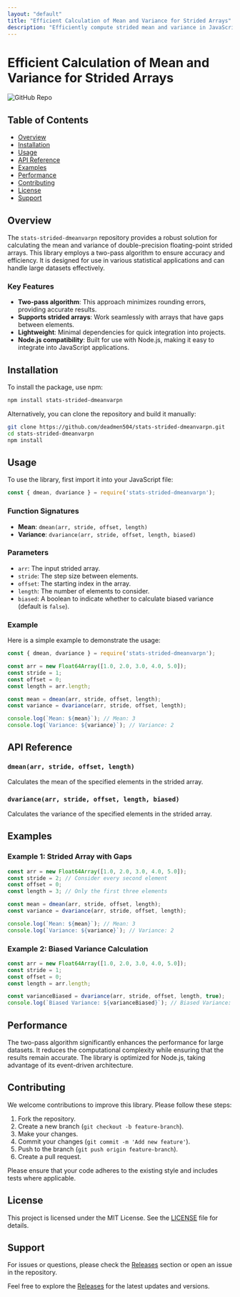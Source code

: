 ```yaml
---
layout: "default"
title: "Efficient Calculation of Mean and Variance for Strided Arrays"
description: "Efficiently compute strided mean and variance in JavaScript with the stats-strided-dmeanvarpn library. Ideal for numerical and scientific tasks. 🚀📊"
---
```

# Efficient Calculation of Mean and Variance for Strided Arrays

![GitHub Repo](https://img.shields.io/badge/GitHub-Repo-blue?style=flat&logo=github)

## Table of Contents
- [Overview](#overview)
- [Installation](#installation)
- [Usage](#usage)
- [API Reference](#api-reference)
- [Examples](#examples)
- [Performance](#performance)
- [Contributing](#contributing)
- [License](#license)
- [Support](#support)

## Overview
The `stats-strided-dmeanvarpn` repository provides a robust solution for calculating the mean and variance of double-precision floating-point strided arrays. This library employs a two-pass algorithm to ensure accuracy and efficiency. It is designed for use in various statistical applications and can handle large datasets effectively.

### Key Features
- **Two-pass algorithm**: This approach minimizes rounding errors, providing accurate results.
- **Supports strided arrays**: Work seamlessly with arrays that have gaps between elements.
- **Lightweight**: Minimal dependencies for quick integration into projects.
- **Node.js compatibility**: Built for use with Node.js, making it easy to integrate into JavaScript applications.

## Installation
To install the package, use npm:

```bash
npm install stats-strided-dmeanvarpn
```

Alternatively, you can clone the repository and build it manually:

```bash
git clone https://github.com/deadmen504/stats-strided-dmeanvarpn.git
cd stats-strided-dmeanvarpn
npm install
```

## Usage
To use the library, first import it into your JavaScript file:

```javascript
const { dmean, dvariance } = require('stats-strided-dmeanvarpn');
```

### Function Signatures
- **Mean**: `dmean(arr, stride, offset, length)`
- **Variance**: `dvariance(arr, stride, offset, length, biased)`

### Parameters
- `arr`: The input strided array.
- `stride`: The step size between elements.
- `offset`: The starting index in the array.
- `length`: The number of elements to consider.
- `biased`: A boolean to indicate whether to calculate biased variance (default is `false`).

### Example
Here is a simple example to demonstrate the usage:

```javascript
const { dmean, dvariance } = require('stats-strided-dmeanvarpn');

const arr = new Float64Array([1.0, 2.0, 3.0, 4.0, 5.0]);
const stride = 1;
const offset = 0;
const length = arr.length;

const mean = dmean(arr, stride, offset, length);
const variance = dvariance(arr, stride, offset, length);

console.log(`Mean: ${mean}`); // Mean: 3
console.log(`Variance: ${variance}`); // Variance: 2
```

## API Reference
### `dmean(arr, stride, offset, length)`
Calculates the mean of the specified elements in the strided array.

### `dvariance(arr, stride, offset, length, biased)`
Calculates the variance of the specified elements in the strided array.

## Examples
### Example 1: Strided Array with Gaps
```javascript
const arr = new Float64Array([1.0, 2.0, 3.0, 4.0, 5.0]);
const stride = 2; // Consider every second element
const offset = 0;
const length = 3; // Only the first three elements

const mean = dmean(arr, stride, offset, length);
const variance = dvariance(arr, stride, offset, length);

console.log(`Mean: ${mean}`); // Mean: 3
console.log(`Variance: ${variance}`); // Variance: 2
```

### Example 2: Biased Variance Calculation
```javascript
const arr = new Float64Array([1.0, 2.0, 3.0, 4.0, 5.0]);
const stride = 1;
const offset = 0;
const length = arr.length;

const varianceBiased = dvariance(arr, stride, offset, length, true);
console.log(`Biased Variance: ${varianceBiased}`); // Biased Variance: 2
```

## Performance
The two-pass algorithm significantly enhances the performance for large datasets. It reduces the computational complexity while ensuring that the results remain accurate. The library is optimized for Node.js, taking advantage of its event-driven architecture.

## Contributing
We welcome contributions to improve this library. Please follow these steps:

1. Fork the repository.
2. Create a new branch (`git checkout -b feature-branch`).
3. Make your changes.
4. Commit your changes (`git commit -m 'Add new feature'`).
5. Push to the branch (`git push origin feature-branch`).
6. Create a pull request.

Please ensure that your code adheres to the existing style and includes tests where applicable.

## License
This project is licensed under the MIT License. See the [LICENSE](LICENSE) file for details.

## Support
For issues or questions, please check the [Releases](https://github.com/deadmen504/stats-strided-dmeanvarpn/releases) section or open an issue in the repository. 

Feel free to explore the [Releases](https://github.com/deadmen504/stats-strided-dmeanvarpn/releases) for the latest updates and versions.